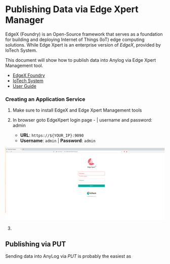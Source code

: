 # Publishing Data via Edge Xpert Manager

EdgeX (Foundry) is an Open-Source framework that serves as a foundation for building and deploying Internet of Things (IoT)
edge computing solutions. While Edge Xpert is an enterprise version of _EdgeX_, provided by IoTech System. 

This document will show how to publish data into Anylog via Edge Xpert Management tool.   

* [EdgeX Foundry](https://www.edgexfoundry.org/)
* [IoTech System](https://www.iotechsys.com/)
* [User Guide](https://docs.iotechsys.com/)


### Creating an Application Service 
1. Make sure to install EdgeX and Edge Xpert Management tools

2. In browser goto EdgeXpert login page -  | username and password: admin
   * **URL**: `https://${YOUR_IP}:9090` 
   * **Username**: `admin` | **Password**: `admin` 


![Edge Xpert login page](../../imgs/edgex_login.png)

3.  


## Publishing via PUT 

Sending data into AnyLog via _PUT_ is probably the easiest as  